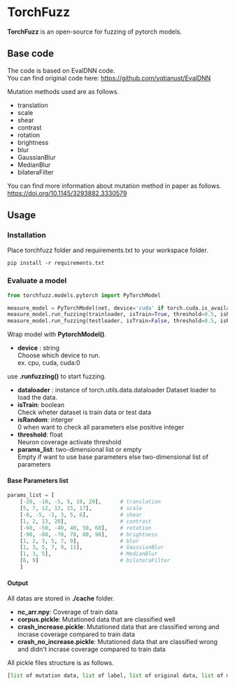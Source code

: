 # TorchFuzz

**TorchFuzz** is an open-source for fuzzing of pytorch models.

## Base code

The code is based on EvalDNN code.  
You can find original code here: https://github.com/yqtianust/EvalDNN  
  
Mutation methods used are as follows. 
- translation
- scale
- shear
- contrast
- rotation
- brightness
- blur
- GaussianBlur
- MedianBlur
- bilateraFilter
  
You can find more information about mutation method in paper as follows.  
https://doi.org/10.1145/3293882.3330579

## Usage

### Installation

Place torchfuzz folder and requirements.txt to your workspace folder.

```
pip install -r requirements.txt
```

### Evaluate a model

```python
from torchfuzz.models.pytorch import PyTorchModel

measure_model = PyTorchModel(net, device='cuda' if torch.cuda.is_available() else 'cpu')
measure_model.run_fuzzing(trainloader, isTrain=True, threshold=0.5, isRandom=0)
measure_model.run_fuzzing(testloader, isTrain=False, threshold=0.5, isRandom=0)
```

Wrap model with **PytorchModel()**.  
- **device** : string  
    Choose which device to run.  
    ex. cpu, cuda, cuda:0 
  
use **.runfuzzing()** to start fuzzing.

- **dataloader** : instance of torch.utils.data.dataloader 
    Dataset loader to load the data.  
- **isTrain**: boolean  
    Check wheter dataset is train data or test data  
- **isRandom**: interger  
    0 when want to check all parameters else positive integer  
- **threshold**: float  
    Neuron coverage activate threshold  
- **params_list**: two-dimensional list or empty  
    Empty if want to use base parameters else two-dimensional list of parameters
#### Base Parameters list
```python
params_list = [
    [-20, -10, -5, 5, 10, 20],      # translation
    [5, 7, 12, 13, 15, 17],         # scale
    [-6, -5, -3, 3, 5, 6],          # shear
    [1, 2, 13, 20],                 # contrast
    [-60, -50, -40, 40, 50, 60],    # rotation
    [-90, -80, -70, 70, 80, 90],    # brightness
    [1, 2, 3, 5, 7, 9],             # blur
    [1, 3, 5, 7, 9, 11],            # GaussianBlur
    [1, 3, 5],                      # MedianBlur
    [6, 9]                          # bilateraFilter
    ]
```
#### Output
All datas are stored in **./cache** folder.

- **nc_arr.npy**: Coverage of train data  
- **corpus.pickle**: Mutationed data that are classified well  
- **crash_increase.pickle**: Mutationed data that are classified wrong and incrase coverage compared to train data  
- **crash_no_increase.pickle**: Mutationed data that are classified wrong and didn't incrase coverage compared to train data

All pickle files structure is as follows.
```python
[list of mutation data, list of label, list of original data, list of mutation parameter]
```

